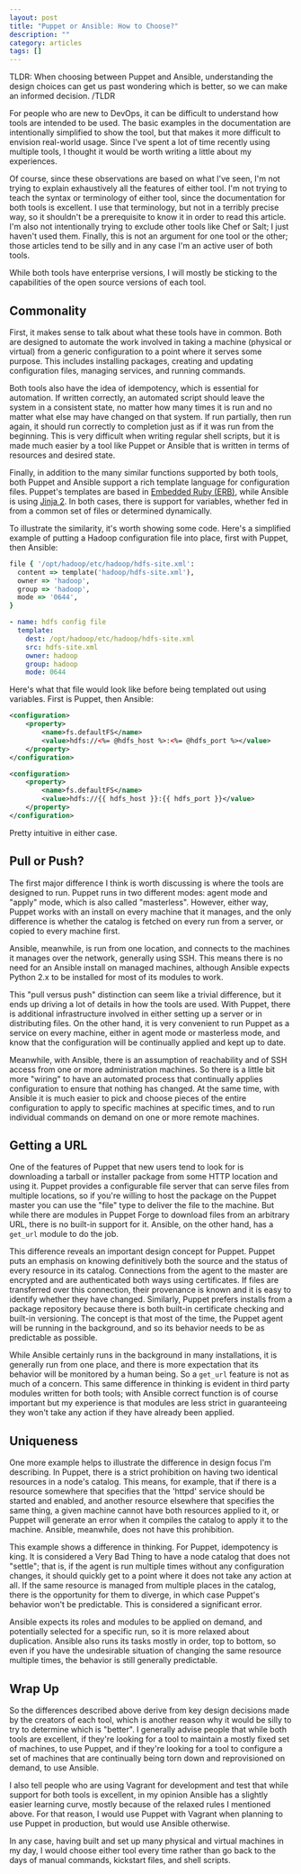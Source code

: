 ```yaml
---
layout: post
title: "Puppet or Ansible: How to Choose?"
description: ""
category: articles
tags: []
---
```


TLDR: When choosing between Puppet and Ansible, understanding the design 
choices can get us past wondering which is better, so we can make an
informed decision. /TLDR

For people who are new to DevOps, it can be difficult to understand
how tools are intended to be used. The basic examples in the documentation
are intentionally simplified to show the tool, but that makes it more
difficult to envision real-world usage. Since I've spent a lot of time
recently using multiple tools, I thought it would be worth writing a little
about my experiences.

Of course, since these observations are based on what I've seen, I'm not trying
to explain exhaustively all the features of either tool. I'm not trying to
teach the syntax or terminology of either tool, since the documentation for
both tools is excellent. I use that terminology, but not in a terribly precise
way, so it shouldn't be a prerequisite to know it in order to read this
article. I'm also not intentionally trying to exclude other tools like Chef or
Salt; I just haven't used them. Finally, this is not an argument for one tool
or the other; those articles tend to be silly and in any case I'm an active
user of both tools.

While both tools have enterprise versions, I will mostly be sticking to
the capabilities of the open source versions of each tool.

## Commonality

First, it makes sense to talk about what these tools have in common. Both
are designed to automate the work involved in taking a machine (physical or
virtual) from a generic configuration to a point where it serves some
purpose. This includes installing packages, creating and updating configuration
files, managing services, and running commands.

Both tools also have the idea of idempotency, which is essential for
automation. If written correctly, an automated script should leave the system
in a consistent state, no matter how many times it is run and no matter what
else may have changed on that system. If run partially, then run again, it should
run correctly to completion just as if it was run from the beginning. This is
very difficult when writing regular shell scripts, but it is made much easier by
a tool like Puppet or Ansible that is written in terms of resources and desired
state.

Finally, in addition to the many similar functions supported by both tools, both Puppet
and Ansible support a rich template language for configuration files. Puppet's
templates are based in [Embedded Ruby (ERB)][erb], while Ansible is using [Jinja 2][jinja].
In both cases, there is support for variables, whether fed in from a common set of
files or determined dynamically.

[erb]:https://docs.puppetlabs.com/puppet/latest/reference/lang_template_erb.html
[jinja]:http://jinja.pocoo.org/docs/dev/

To illustrate the similarity, it's worth showing some code. Here's
a simplified example of putting a Hadoop configuration file into place, first with
Puppet, then Ansible:

```ruby
file { '/opt/hadoop/etc/hadoop/hdfs-site.xml':
  content => template('hadoop/hdfs-site.xml'),
  owner => 'hadoop',
  group => 'hadoop',
  mode => '0644',
}
```

```yaml
- name: hdfs config file
  template:
    dest: /opt/hadoop/etc/hadoop/hdfs-site.xml
    src: hdfs-site.xml
    owner: hadoop
    group: hadoop
    mode: 0644
```

Here's what that file would look like before being templated out using variables.
First is Puppet, then Ansible:

```xml
<configuration>
    <property>
        <name>fs.defaultFS</name>
        <value>hdfs://<%= @hdfs_host %>:<%= @hdfs_port %></value>
    </property>
</configuration>
```

```xml
<configuration>
    <property>
        <name>fs.defaultFS</name>
        <value>hdfs://{{ hdfs_host }}:{{ hdfs_port }}</value>
    </property>
</configuration>
```

Pretty intuitive in either case.

## Pull or Push?

The first major difference I think is worth discussing is where the tools are designed
to run. Puppet runs in two different modes: agent mode and "apply" mode, which is also
called "masterless". However, either way, Puppet works with an install on every machine
that it manages, and the only difference is whether the catalog is fetched on every run
from a server, or copied to every machine first.

Ansible, meanwhile, is run from one location, and connects to the machines it manages
over the network, generally using SSH. This means there is no need for an Ansible install
on managed machines, although Ansible expects Python 2.x to be installed for
most of its modules to work.

This "pull versus push" distinction can seem like a trivial difference, but it ends
up driving a lot of details in how the tools are used. With Puppet, there is additional
infrastructure involved in either setting up a server or in distributing files. On
the other hand, it is very convenient to run Puppet as a service on every machine, either
in agent mode or masterless mode, and know that the configuration will be continually
applied and kept up to date. 

Meanwhile, with Ansible, there is an assumption of reachability and of SSH access from
one or more administration machines. So there is a little bit more "wiring" to have
an automated process that continually applies configuration to ensure that nothing has
changed. At the same time, with Ansible it is much easier to pick and choose pieces
of the entire configuration to apply to specific machines at specific times, and to
run individual commands on demand on one or more remote machines.

## Getting a URL

One of the features of Puppet that new users tend to look for is downloading a tarball
or installer package from some HTTP location and using it. Puppet provides a
configurable file server that can serve files from multiple locations, so if
you're willing to host the package on the Puppet master you can use the "file"
type to deliver the file to the machine. But while there are modules in Puppet Forge
to download files from an arbitrary URL, there is no built-in support for it. Ansible,
on the other hand, has a `get_url` module to do the job.

This difference reveals an important design concept for Puppet. Puppet puts an emphasis on
knowing definitively both the source and the status of every resource in its catalog.
Connections from the agent to the master are encrypted and are authenticated both ways
using certificates. If files are transferred over this connection, their provenance is known
and it is easy to identify whether they have changed. Similarly, Puppet prefers installs from
a package repository because there is both built-in certificate checking and built-in
versioning. The concept is that most of the time, the Puppet agent will be running
in the background, and so its behavior needs to be as predictable as possible.

While Ansible certainly runs in the background in many installations, it is generally run
from one place, and there is more expectation that its behavior will be monitored by a
human being. So a `get_url` feature is not as much of a concern. This same difference
in thinking is evident in third party modules written for both tools; with Ansible correct
function is of course important but my experience is that modules are less strict in
guaranteeing they won't take any action if they have already been applied.

## Uniqueness

One more example helps to illustrate the difference in design focus I'm describing. In
Puppet, there is a strict prohibition on having two identical resources in a node's catalog.
This means, for example, that if there is a resource somewhere that specifies that the 'httpd'
service should be started and enabled, and another resource elsewhere that specifies the same
thing, a given machine cannot have both resources applied to it, or Puppet will generate an
error when it compiles the catalog to apply it to the machine. Ansible, meanwhile, does not
have this prohibition.

This example shows a difference in thinking. For Puppet, idempotency is king.
It is considered a Very Bad Thing to have a node catalog that does not
"settle"; that is, if the agent is run multiple times without any configuration
changes, it should quickly get to a point where it does not take any action at all. If
the same resource is managed from multiple places in the catalog, there is the
opportunity for them to diverge, in which case Puppet's behavior won't be
predictable. This is considered a significant error.

Ansible expects its roles and modules to be applied on demand, and potentially
selected for a specific run, so it is more relaxed about duplication. Ansible
also runs its tasks mostly in order, top to bottom, so even if you have the
undesirable situation of changing the same resource multiple times, the
behavior is still generally predictable.

## Wrap Up

So the differences described above derive from key design decisions made by
the creators of each tool, which is another reason why it would be silly to
try to determine which is "better". I generally advise people that while both
tools are excellent, if they're looking for a tool to maintain a mostly fixed
set of machines, to use Puppet, and if they're looking for a tool to configure
a set of machines that are continually being torn down and reprovisioned on
demand, to use Ansible. 

I also tell people who are using Vagrant for development and test that while
support for both tools is excellent, in my opinion Ansible has a slightly
easier learning curve, mostly because of the relaxed rules I mentioned above.
For that reason, I would use Puppet with Vagrant when planning to use Puppet in
production, but would use Ansible otherwise.

In any case, having built and set up many physical and virtual machines in my
day, I would choose either tool every time rather than go back to the days
of manual commands, kickstart files, and shell scripts.

